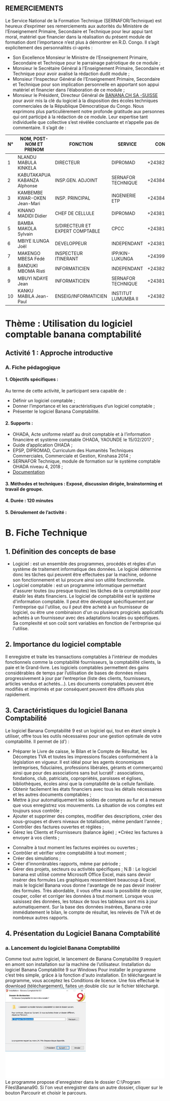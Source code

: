## **REMERCIEMENTS**
Le Service National de la Formation Technique (SERNAFOR/Technique) est heureux d’exprimer ses remerciements aux autorités du Ministère de l’Enseignement Primaire, Secondaire et Technique pour leur appui tant moral, matériel que financier dans la réalisation du présent module de formation dont l’importance n’est plus à démontrer en R.D. Congo.
Il s’agit explicitement des personnalités ci-après :
* Son Excellence Monsieur le Ministre de l’Enseignement Primaire, Secondaire et Technique pour le parrainage patriotique de ce module ;
* Monsieur le Secrétaire Général à l’Enseignement Primaire, Secondaire et Technique pour avoir avalisé la rédaction dudit module ;
* Monsieur l’Inspecteur Général de l’Enseignement Primaire, Secondaire et Technique pour son implication personnelle en apportant son appui matériel et financier dans l’élaboration de ce module ;
* Monsieur le Président, Directeur Général de [BANANA.CH SA -SUISSE](www.banana.ch) pour avoir mis la clé du logiciel à la disposition des écoles techniques commerciales de la République Démocratique du Congo.
Nous exprimons plus particulièrement notre profonde gratitude aux personnes qui ont participé à la rédaction de ce module. Leur expertise tant individuelle que collective s’est révélée concluante et n’appelle pas de commentaire. 
         Il s’agit de :


|     N°    |     NOM,   POST-NOM ET PRENOM       |     FONCTION                             |     SERVICE                |     CONTACT          |
|-----------|-------------------------------------|------------------------------------------|----------------------------|----------------------|
|     1     |     NLANDU MABULA KINKELA           |     DIRECTEUR                            |     DIPROMAD               |     +243820836583    |
|     2     |     KABUTAKAPUA KABANZA Alphonse    |     INSP.GEN. ADJOINT                    |     SERNAFOR TECHNIQUE     |     +243844702147    |
|     3     |     KAMBEMBE KWAR-OKEN Jean-Mari    |     INSP. PRINCIPAL                      |     INGENIERIE ETP         |     +243847414538    |
|     4     |     KINANO MADIDI Didier            |     CHEF DE CELLULE                      |     DIPROMAD               |     +243815115066    |
|     5     |     BAMBA MAKOLA Sylvain            |     S/DIRECTEUR ET EXPERT   COMPTABLE    |     CPCC                   |     +243813288526    |
|     6     |     MBIYE ILUNGA Joël               |     DEVELOPPEUR                          |     INDEPENDANT            |     +243815710535    |
|     7     |     MAKENGO MBESA Fédé              |     INSPECTEUR ITINERANT                 |     IPP/KIN-LUKUNGA        |     +243998134409    |
|     8     |     BANDUKI MBOMA Risti             |     INFORMATICIEN                        |     INDEPENDANT            |     +243823670743    |
|     9     |     MBUYI NDAYE Jean                |     INFORMATICIEN                        |     SERNAFOR TECHNIQUE     |     +243814412756    |
|     10    |     KANKU MABILA Jean-Paul          |     ENSEIG/INFORMATICIEN                 |     INSTITUT LUMUMBA II    |     +243822594654    

# Thème : Utilisation du logiciel comptable banana comptabilité
## Activité 1 : Approche introductive
### A.	Fiche pédagogique
#### 1.	Objectifs spécifiques :
Au terme de cette activité, le participant sera capable de :
* Définir un logiciel comptable ;
* Donner l’importance et les caractéristiques d’un logiciel comptable ;
* Présenter le logiciel Banana Comptabilité.
#### 2.	Supports :
* OHADA, Acte uniforme relatif au droit comptable et à l’information financière et système comptable OHADA, YAOUNDE le 15/02/2017 ;
*  	Guide d’application OHADA ;
* EPSP, DIPROMAD, Curriculum des Humanités Techniques Commerciales, Commerciale et Gestion, Kinshasa 2014 ;
* SERNAFOR Technique, module de formation sur le système comptable OHADA niveau 4, 2018 ; 
* [Documentation](www.banana.ch/fr/documentation)
#### 3.	Méthodes et techniques : Exposé, discussion dirigée, brainstorming et travail de groupe.
#### 4.	Durée : 120 minutes
#### 5.	Déroulement de l’activité :

# B.	Fiche Technique
## 1.	Définition des concepts de base
* Logiciel : est un ensemble des programmes, procédés et règles d’un système de traitement informatique des données. Le logiciel détermine donc les tâches qui peuvent être effectuées par la machine, ordonne son fonctionnement et lui procure ainsi son utilité fonctionnelle.
* Logiciel comptable : est un programme informatique permettant d'assurer toutes (ou presque toutes) les tâches de la comptabilité pour établir les états financiers.
Le logiciel de comptabilité est le système d'information comptable. Il peut être développé spécifiquement par l'entreprise qui l'utilise, ou il peut être acheté à un fournisseur de logiciel, ou être une combinaison d'un ou plusieurs progiciels applicatifs achetés à un fournisseur avec des adaptations locales ou spécifiques. Sa complexité et son coût sont variables en fonction de l'entreprise qui l'utilise.
## 2.	Importance du logiciel comptable
Il enregistre et traite les transactions comptables à l'intérieur de modules fonctionnels comme la comptabilité fournisseurs, la comptabilité clients, la paie et le Grand-livre. Les logiciels comptables permettent des gains considérables de temps par l’utilisation de bases de données mises progressivement à jour par l’entreprise (liste des clients, fournisseurs, articles vendus et achetés…). Les documents comptables peuvent être modifiés et imprimés et par conséquent peuvent être diffusés plus rapidement.
## 3.	Caractéristiques du logiciel Banana Comptabilité	
Le logiciel Banana Comptabilité 9 est un logiciel qui, tout en étant simple à utiliser, offre tous les outils nécessaires pour une gestion optimale de votre comptabilité.
Il permet de (d’) : 
* Préparer le Livre de caisse, le Bilan et le Compte de Résultat, les Décomptes TVA et toutes les impressions fiscales conformément à la législation en vigueur.
Il est idéal pour les agents économiques (entreprises, fiduciaires, professions libérales, gérants et commerçants) ainsi que pour des associations sans but lucratif : associations, fondations, club, patriciats, copropriétés, paroisses et églises, bibliothèques, écoles ainsi que la comptabilité de la cellule familiale. 
* Obtenir facilement les états financiers avec tous les détails nécessaires et les autres documents comptables ;
* Mettre à jour automatiquement les soldes de comptes au fur et à mesure que vous enregistrez vos mouvements. La situation de vos comptes est toujours sous contrôle ;
* Ajouter et supprimer des comptes, modifier des descriptions, créer des sous-groupes et divers niveaux de totalisation, même pendant l'année ;
* Contrôler des factures ouvertes et réglées ;
* Gérez les Clients et Fournisseurs (balance âgée) ;
*Créez les factures à envoyer à vos clients ;
-	Connaître à tout moment les factures expirées ou ouvertes ;
-	Contrôler et vérifier votre comptabilité à tout moment ;
-	Créer des simulations ;
-	Créer d'innombrables rapports, même par période ;
-	Gérer des projets, secteurs ou activités spécifiques ;
N.B : Le logiciel banana est utilisé comme Microsoft Office Excel, mais sans devoir insérer des formules
Les graphiques ressemblent beaucoup à Excel, mais le logiciel Banana vous donne l'avantage de ne pas devoir insérer des formules. Très abordable, il vous offre aussi la possibilité de copier, couper, coller et corriger les données à tout moment.
Lorsque vous saisissez des données, les totaux de tous les tableaux sont mis à jour automatiquement. Sur la base des données insérées, Banana crée immédiatement le bilan, le compte de résultat, les relevés de TVA et de nombreux autres rapports.
## 4.	Présentation du Logiciel Banana Comptabilité
### a.	Lancement du logiciel Banana Comptabilité
Comme tout autre logiciel, le lancement de Banana Comptabilité 9 requiert en amont son installation sur la machine de l’utilisateur.
Installation du logiciel Banana Comptabilité 9 sur Windows
Pour installer le programme c’est très simple, grâce à la fonction d'auto installation. En téléchargeant le programme, vous acceptez les Conditions de licence. Une fois effectué le download (téléchargement), faites un double clic sur le fichier téléchargé.
![logo_images](/images/DOC1_fr.jpg) 
Le programme propose d'enregistrer dans le dossier C:\Program Files\Banana90. Si l'on veut enregistrer dans un autre dossier, cliquer sur le bouton Parcourir et choisir le parcours.
